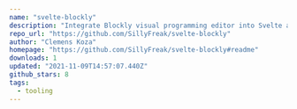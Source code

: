 ```yaml
---
name: "svelte-blockly"
description: "Integrate Blockly visual programming editor into Svelte applications."
repo_url: "https://github.com/SillyFreak/svelte-blockly"
author: "Clemens Koza"
homepage: "https://github.com/SillyFreak/svelte-blockly#readme"
downloads: 1
updated: "2021-11-09T14:57:07.440Z"
github_stars: 8
tags: 
  - tooling
---
```

